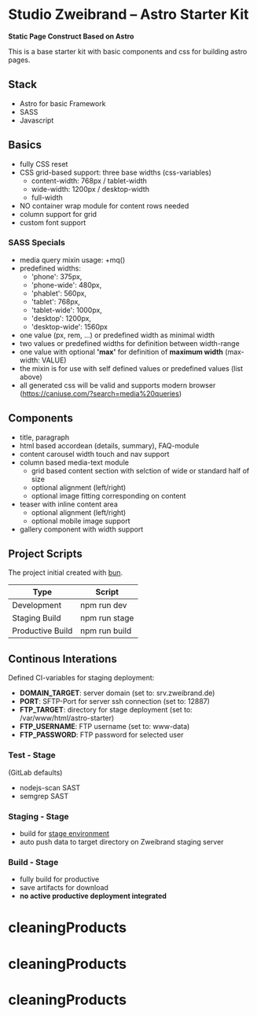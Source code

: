 # Studio Zweibrand – Astro Starter Kit

**Static Page Construct Based on Astro**

This is a base starter kit with basic components and css for building astro pages.

## Stack

- Astro for basic Framework
- SASS
- Javascript

## Basics

- fully CSS reset
- CSS grid-based support: three base widths (css-variables)
  - content-width: 768px / tablet-width
  - wide-width: 1200px / desktop-width
  - full-width
- NO container wrap module for content rows needed
- column support for grid
- custom font support

### SASS Specials

- media query mixin usage: +mq()
- predefined widths:
  - 'phone': 375px,
  - 'phone-wide': 480px,
  - 'phablet': 560px,
  - 'tablet': 768px,
  - 'tablet-wide': 1000px,
  - 'desktop': 1200px,
  - 'desktop-wide': 1560px
- one value (px, rem, ...) or predefined width as minimal width
- two values or predefined widths for definition between width-range
- one value with optional __'max'__ for definition of **maximum width** (max-width: VALUE)
- the mixin is for use with self defined values or predefined values (list above)
- all generated css will be valid and supports modern browser (https://caniuse.com/?search=media%20queries)

## Components

- title, paragraph
- html based accordean (details, summary), FAQ-module
- content carousel width touch and nav support
- column based media-text module
  - grid based content section with selction of wide or standard half of size
  - optional alignment (left/right)
  - optional image fitting corresponding on content
- teaser with inline content area
  - optional alignment (left/right)
  - optional mobile image support
- gallery component with width support

## Project Scripts

The project initial created with [bun](https://bun.sh/).

| Type             | Script        |
| ---------------- | ------------- |
| Development      | npm run dev   |
| Staging Build    | npm run stage |
| Productive Build | npm run build |

## Continous Interations

Defined CI-variables for staging deployment:

- **DOMAIN_TARGET**: server domain (set to: srv.zweibrand.de)
- **PORT**: SFTP-Port for server ssh connection (set to: 12887)
- **FTP_TARGET**: directory for stage deployment (set to: /var/www/html/astro-starter)
- **FTP_USERNAME**: FTP username (set to: www-data)
- **FTP_PASSWORD**: FTP password for selected user

### Test - Stage

(GitLab defaults)

- nodejs-scan SAST
- semgrep SAST

### Staging - Stage

- build for [stage environment](https://srv.zweibrand.de/astro-starter)
- auto push data to target directory on Zweibrand staging server

### Build - Stage

- fully build for productive
- save artifacts for download
- **no active productive deployment integrated**
# cleaningProducts
# cleaningProducts
# cleaningProducts

